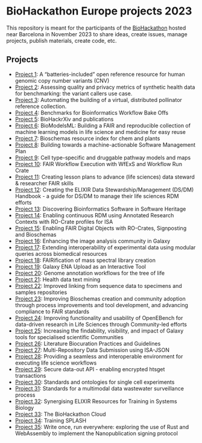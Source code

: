 # BioHackathon Europe projects 2023
This repository is meant for the participants of the [BioHackathon](https://biohackathon-europe.org/index.html) hosted near Barcelona in November 2023 to share ideas, create issues, manage projects, publish materials, create code, etc.

## Projects

* [Project 1](1): A “batteries-included” open reference resource for human genomic copy number variants (CNV)
* [Project 2](2): Assessing quality and privacy metrics of synthetic health data for benchmarking: the variant callers use case.
* [Project 3](3): Automating the building of a virtual, distributed pollinator reference collection.
* [Project 4](4): Benchmarks for Bioinformatics Workflow Bake Offs
* [Project 5](5): BioHackrXiv and publications
* [Project 6](6): BioModelsML: Building a FAIR and reproducible collection of machine learning models in life science and medicine for easy reuse
* [Project 7](7): Bioschemas resource index for chem and plants
* [Project 8](8): Building towards a machine-actionable Software Management Plan
* [Project 9](9): Cell type-specific and druggable pathway models and maps
* [Project 10](10): FAIR Workflow Execution with WfExS and Workflow Run Crate
* [Project 11](11): Creating lesson plans to advance (life sciences) data steward & researcher FAIR skills
* [Project 12](12): Creating the ELIXIR Data Stewardship/Management (DS/DM) Handbook - a guide for DS/DM to manage their life sciences RDM efforts
* [Project 13](13): Discovering Bioinformatics Software in Software Heritage
* [Project 14](14): Enabling continuous RDM using Annotated Research Contexts with RO-Crate profiles for ISA
* [Project 15](15): Enabling FAIR Digital Objects with RO-Crates, Signposting and Bioschemas
* [Project 16](16): Enhancing the image analysis community in Galaxy
* [Project 17](17): Extending interoperability of experimental data using modular queries across biomedical resources
* [Project 18](18): FAIRification of mass spectral library creation
* [Project 19](19): Galaxy ENA Upload as an Interactive Tool
* [Project 20](20): Genome annotation workflows for the tree of life
* [Project 21](21): Health data text mining
* [Project 22](22): Improved linking from sequence data to specimens and samples repositories
* [Project 23](23): Improving Bioschemas creation and community adoption through process improvements and tool development, and advancing compliance to FAIR standards
* [Project 24](24): Improving functionality and usability of OpenEBench for data-driven research in Life Sciences through Community-led efforts
* [Project 25](25): Increasing the findability, visibility, and impact of Galaxy tools for specialised scientific Communities
* [Project 26](26): Literature Biocuration Practices and Guidelines
* [Project 27](27): Multi-Repository Data Submission using ISA-JSON
* [Project 28](28): Providing a seamless and interoperable environment for executing life science workflows
* [Project 29](29): Secure data-out API - enabling encrypted htsget transactions
* [Project 30](30): Standards and ontologies for single cell experiments
* [Project 31](31): Standards for a multimodal data wastewater surveillance process
* [Project 32](32): Synergising ELIXIR Resources for Training in Systems Biology
* [Project 33](33): The BioHackathon Cloud
* [Project 34](34): Training SPLASH
* [Project 35](35): Write once, run everywhere: exploring the use of Rust and WebAssembly to implement the Nanopublication signing protocol
